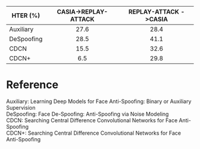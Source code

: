 | HTER (%)  | CASIA->REPLAY-ATTACK | REPLAY-ATTACK ->CASIA |
| --- | :---:|:---: |
| Auxiliary | 27.6  | 28.4  |
| DeSpoofing | 28.5 | 41.1  |
| CDCN | 15.5  | 32.6  |
| CDCN+ | 6.5 | 29.8  |

# Reference
Auxiliary: Learning Deep Models for Face Anti-Spoofing: Binary or Auxiliary Supervision  
DeSpoofing: Face De-Spoofing: Anti-Spoofing via Noise Modeling  
CDCN: Searching Central Difference Convolutional Networks for Face Anti-Spoofing  
CDCN+: Searching Central Difference Convolutional Networks for Face Anti-Spoofing  

